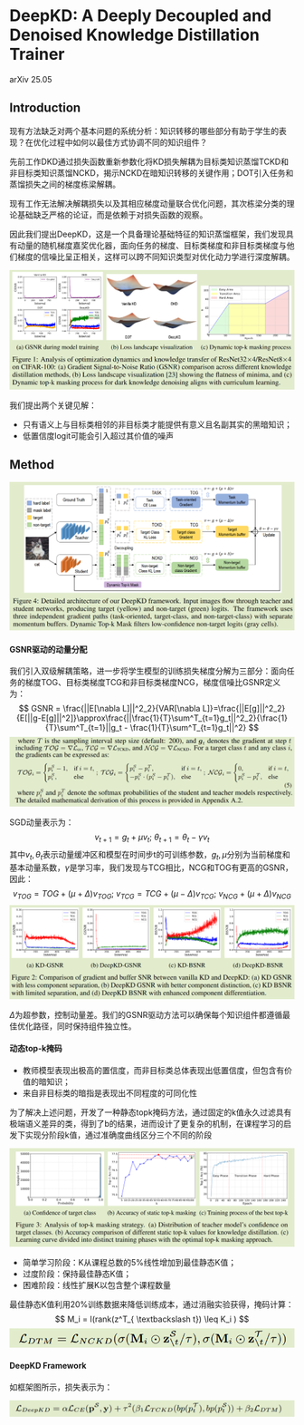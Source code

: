# DeepKD: A Deeply Decoupled and Denoised Knowledge Distillation Trainer

arXiv 25.05



## Introduction 

现有方法缺乏对两个基本问题的系统分析：知识转移的哪些部分有助于学生的表现？在优化过程中如何以最佳方式协调不同的知识组件？

先前工作DKD通过损失函数重新参数化将KD损失解耦为目标类知识蒸馏TCKD和非目标类知识蒸馏NCKD，揭示NCKD在暗知识转移的关键作用；DOT引入任务和蒸馏损失之间的梯度栋梁解耦。

现有工作无法解决解耦损失以及其相应梯度动量联合优化问题，其次栋梁分类的理论基础缺乏严格的论证，而是依赖于对损失函数的观察。

因此我们提出DeepKD，这是一个具备理论基础特征的知识蒸馏框架，我们发现具有动量的随机梯度嘉奖优化器，面向任务的梯度、目标类梯度和非目标类梯度与他们梯度的信噪比呈正相关，这样可以跨不同知识类型对优化动力学进行深度解耦。

![image-20250524205255908](imgs/image-20250524205255908.png)

我们提出两个关键见解：

- 只有语义上与目标类相邻的非目标类才能提供有意义且名副其实的黑暗知识；
- 低置信度logit可能会引入超过其价值的噪声

## Method

![image-20250524214402503](imgs/image-20250524214402503.png)

#### GSNR驱动的动量分配

我们引入双级解耦策略，进一步将学生模型的训练损失梯度分解为三部分：面向任务的梯度TOG、目标类梯度TCG和非目标类梯度NCG，梯度信噪比GSNR定义为：
$$
GSNR = \frac{||E[\nabla L]||^2_2}{VAR[\nabla L]}=\frac{||E[g]||^2_2}{E[||g-E[g]||^2]}\approx\frac{||\frac{1}{T}\sum^T_{t=1}g_t||^2_2}{\frac{1}{T}\sum^T_{t=1}||g_t - \frac{1}{T}\sum^T_{t=1}g_t||^2}
$$
![image-20250524213903898](imgs/image-20250524213903898.png)

SGD动量表示为：
$$
v_{t+1}=g_t+\mu v_t;\ \theta_{t+1}=\theta_t - \gamma v_t
$$
其中$v_t,\theta_t$表示动量缓冲区和模型在时间步t的可训练参数，$g_t, \mu$分别为当前梯度和基本动量系数，$\gamma$是学习率，我们发现与TCG相比，NCG和TOG有更高的GSNR，因此：
$$
v_{TOG} = TOG + (\mu+\Delta)v_{TOG};\ v_{TCG} = TCG + (\mu - \Delta)v_{TCG}; \ v_{NCG} + (\mu + \Delta)v_{NCG}
$$
![image-20250524221250267](imgs/image-20250524221250267.png)

$\Delta$为超参数，控制动量差。我们的GSNR驱动方法可以确保每个知识组件都遵循最佳优化路径，同时保持组件独立性。

#### 动态top-k掩码

- 教师模型表现出极高的置信度，而非目标类总体表现出低置信度，但包含有价值的暗知识；
- 来自非目标类的暗指是表现出不同程度的可同化性

为了解决上述问题，开发了一种静态topk掩码方法，通过固定的k值永久过滤具有极端语义差异的类，得到了b的结果，进而设计了更复杂的机制，在课程学习的启发下实现分阶段k值，通过准确度曲线区分三个不同的阶段

![image-20250524222515143](imgs/image-20250524222515143.png)

- 简单学习阶段：K从课程总数的5%线性增加到最佳静态K值；
- 过度阶段：保持最佳静态K值；
- 困难阶段：线性扩展K以包含整个课程数量

最佳静态K值利用20%训练数据来降低训练成本，通过消融实验获得，掩码计算：
$$
M_i = I(rank(z^T_{ \textbackslash t}) \leq K_i )
$$
![image-20250524223106670](imgs/image-20250524223106670.png)

#### DeepKD Framework

如框架图所示，损失表示为：

![image-20250524223207833](imgs/image-20250524223207833.png)
